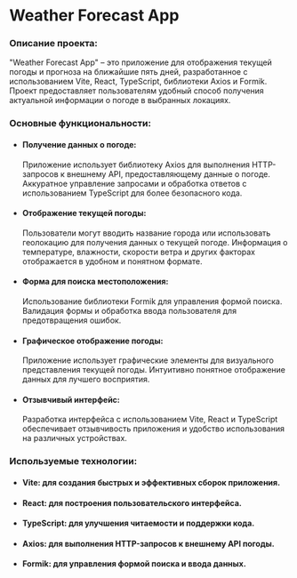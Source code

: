 # Weather Forecast App

### Описание проекта:
"Weather Forecast App" – это приложение для отображения текущей погоды и прогноза на ближайшие пять дней, разработанное с использованием Vite, React, TypeScript, библиотеки Axios и Formik. Проект предоставляет пользователям удобный способ получения актуальной информации о погоде в выбранных локациях.

### Основные функциональности:

- #### Получение данных о погоде:
    Приложение использует библиотеку Axios для выполнения HTTP-запросов к внешнему API, предоставляющему данные о погоде.
    Аккуратное управление запросами и обработка ответов с использованием TypeScript для более безопасного кода.
- #### Отображение текущей погоды:
    Пользователи могут вводить название города или использовать геолокацию для получения данных о текущей погоде.
    Информация о температуре, влажности, скорости ветра и других факторах отображается в удобном и понятном формате.
- #### Форма для поиска местоположения:
    Использование библиотеки Formik для управления формой поиска.
    Валидация формы и обработка ввода пользователя для предотвращения ошибок.
- #### Графическое отображение погоды:
    Приложение использует графические элементы для визуального представления текущей погоды.
    Интуитивно понятное отображение данных для лучшего восприятия.
- #### Отзывчивый интерфейс:
    Разработка интерфейса с использованием Vite, React и TypeScript обеспечивает отзывчивость приложения и удобство использования на различных устройствах.
### Используемые технологии:

- #### Vite: для создания быстрых и эффективных сборок приложения.
- #### React: для построения пользовательского интерфейса.
- #### TypeScript: для улучшения читаемости и поддержки кода.
- #### Axios: для выполнения HTTP-запросов к внешнему API погоды.
- #### Formik: для управления формой поиска и ввода данных.